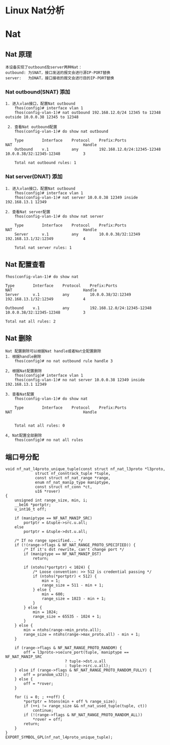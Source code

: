 # Linux Nat分析

# Nat 
## Nat 原理 
    本设备实现了outbound及server两种Nat：
    outbound: 为SNAT，接口发送的报文会进行源IP-PORT替换
    server:   为DNAT，接口接收的报文会进行目的IP-PORT替换
    
### Nat outbound(SNAT) 添加
    1. 进入vlan接口，配置Nat outbound
        fhos(config)# interface vlan 1
        fhos(config-vlan-1)# nat outbound 192.168.12.0/24 12345 to 12348 outside 10.0.0.38 12345 to 12348
        
     2. 查看Nat outbound配置
        fhos(config-vlan-1)# do show nat outbound 

        Type        Interface    Protocol    Prefix:Ports                      NAT                               Handle  
        Outbound    v.1          any         192.168.12.0/24:12345-12348       10.0.0.38/32:12345-12348          3

        Total nat outbound rules: 1
         
### Nat server(DNAT) 添加
    1. 进入vlan接口，配置Nat outbound
        fhos(config)# interface vlan 1
        fhos(config-vlan-1)# nat server 10.0.0.38 12349 inside 192.168.13.1 12349
    
    2. 查看Nat server配置
        fhos(config-vlan-1)# do show nat server 

        Type        Interface    Protocol    Prefix:Ports                      NAT                               Handle  
        Server      v.1          any         10.0.0.38/32:12349                192.168.13.1/32:12349             4

        Total nat server rules: 1

## Nat 配置查看
    fhos(config-vlan-1)# do show nat 

    Type        Interface    Protocol    Prefix:Ports                      NAT                               Handle  
    Server      v.1          any         10.0.0.38/32:12349                192.168.13.1/32:12349             4

    Outbound    v.1          any         192.168.12.0/24:12345-12348       10.0.0.38/32:12345-12348          3

    Total nat all rules: 2

## Nat 删除
    Nat 配置删除可以根据Nat handle或者Nat全配置删除
    1. 根据handle删除
        fhos(config)# no nat outbound rule handle 3
    
    2, 根据Nat配置删除
        fhos(config)# interface vlan 1
        fhos(config-vlan-1)# no nat server 10.0.0.38 12349 inside 192.168.13.1 12349
     
    3. 查看Nat配置
        fhos(config-vlan-1)# do show nat 

        Type        Interface    Protocol    Prefix:Ports                      NAT                               Handle  


        Total nat all rules: 0

    4, Nat配置全部删除
        fhos(config)# no nat all rules

## 端口号分配
    void nf_nat_l4proto_unique_tuple(const struct nf_nat_l3proto *l3proto,
				 struct nf_conntrack_tuple *tuple,
				 const struct nf_nat_range *range,
				 enum nf_nat_manip_type maniptype,
				 const struct nf_conn *ct,
				 u16 *rover)
    {
        unsigned int range_size, min, i;
        __be16 *portptr;
        u_int16_t off;

        if (maniptype == NF_NAT_MANIP_SRC)
            portptr = &tuple->src.u.all;
        else
            portptr = &tuple->dst.u.all;

        /* If no range specified... */
        if (!(range->flags & NF_NAT_RANGE_PROTO_SPECIFIED)) {
            /* If it's dst rewrite, can't change port */
            if (maniptype == NF_NAT_MANIP_DST)
                return;

            if (ntohs(*portptr) < 1024) {
                /* Loose convention: >> 512 is credential passing */
                if (ntohs(*portptr) < 512) {
                    min = 1;
                    range_size = 511 - min + 1;
                } else {
                    min = 600;
                    range_size = 1023 - min + 1;
                }
            } else {
                min = 1024;
                range_size = 65535 - 1024 + 1;
            }
        } else {
            min = ntohs(range->min_proto.all);
            range_size = ntohs(range->max_proto.all) - min + 1;
        }

        if (range->flags & NF_NAT_RANGE_PROTO_RANDOM) {
            off = l3proto->secure_port(tuple, maniptype == NF_NAT_MANIP_SRC
                              ? tuple->dst.u.all
                              : tuple->src.u.all);
        } else if (range->flags & NF_NAT_RANGE_PROTO_RANDOM_FULLY) {
            off = prandom_u32();
        } else {
            off = *rover;
        }

        for (i = 0; ; ++off) {
            *portptr = htons(min + off % range_size);
            if (++i != range_size && nf_nat_used_tuple(tuple, ct))
                continue;
            if (!(range->flags & NF_NAT_RANGE_PROTO_RANDOM_ALL))
                *rover = off;
            return;
        }
    }
    EXPORT_SYMBOL_GPL(nf_nat_l4proto_unique_tuple);